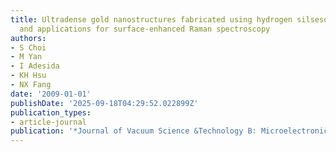 ```yaml
---
title: Ultradense gold nanostructures fabricated using hydrogen silsesquioxane resist
  and applications for surface-enhanced Raman spectroscopy
authors:
- S Choi
- M Yan
- I Adesida
- KH Hsu
- NX Fang
date: '2009-01-01'
publishDate: '2025-09-18T04:29:52.022899Z'
publication_types:
- article-journal
publication: '*Journal of Vacuum Science &Technology B: Microelectronics and Nanometer …*'
---
```

